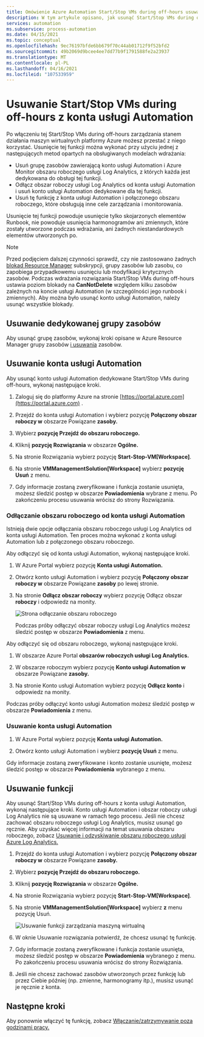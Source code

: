 ```yaml
---
title: Omówienie Azure Automation Start/Stop VMs during off-hours usuwania
description: W tym artykule opisano, jak usunąć Start/Stop VMs during off-hours i odłączyć konto usługi Automation od obszaru roboczego usługi Log Analytics.
services: automation
ms.subservice: process-automation
ms.date: 04/15/2021
ms.topic: conceptual
ms.openlocfilehash: 9ec76197bfde6bb679f70c44ab01712f9f52bfd2
ms.sourcegitcommit: 49b2069d9bcee4ee7dd77b9f1791588fe2a23937
ms.translationtype: MT
ms.contentlocale: pl-PL
ms.lasthandoff: 04/16/2021
ms.locfileid: "107533959"
---
```

# <a name="remove-startstop-vms-during-off-hours-from-automation-account"></a>Usuwanie Start/Stop VMs during off-hours z konta usługi Automation

Po włączeniu tej Start/Stop VMs during off-hours zarządzania stanem działania maszyn wirtualnych platformy Azure możesz przestać z niego korzystać. Usunięcie tej funkcji można wykonać przy użyciu jednej z następujących metod opartych na obsługiwanych modelach wdrażania:

* Usuń grupę zasobów zawierającą konto usługi Automation i Azure Monitor obszaru roboczego usługi Log Analytics, z których każda jest dedykowana do obsługi tej funkcji.
* Odłącz obszar roboczy usługi Log Analytics od konta usługi Automation i usuń konto usługi Automation dedykowane dla tej funkcji.
* Usuń tę funkcję z konta usługi Automation i połączonego obszaru roboczego, które obsługują inne cele zarządzania i monitorowania.

Usunięcie tej funkcji powoduje usunięcie tylko skojarzonych elementów Runbook, nie powoduje usunięcia harmonogramów ani zmiennych, które zostały utworzone podczas wdrażania, ani żadnych niestandardowych elementów utworzonych po.

> [!NOTE]
> Przed podjęciem dalszej czynności sprawdź, czy nie zastosowano żadnych [blokad Resource Manager](../azure-resource-manager/management/lock-resources.md) subskrypcji, grupy zasobów lub zasobu, co zapobiega przypadkowemu usunięciu lub modyfikacji krytycznych zasobów. Podczas wdrażania rozwiązania Start/Stop VMs during off-hours ustawia poziom blokady na **CanNotDelete** względem kilku zasobów zależnych na koncie usługi Automation (w szczególności jego runbook i zmiennych). Aby można było usunąć konto usługi Automation, należy usunąć wszystkie blokady.

## <a name="delete-the-dedicated-resource-group"></a>Usuwanie dedykowanej grupy zasobów

Aby usunąć grupę zasobów, wykonaj kroki opisane w Azure Resource Manager grupy zasobów [i usuwania](../azure-resource-manager/management/delete-resource-group.md) zasobów.

## <a name="delete-the-automation-account"></a>Usuwanie konta usługi Automation

Aby usunąć konto usługi Automation dedykowane Start/Stop VMs during off-hours, wykonaj następujące kroki.

1. Zaloguj się do platformy Azure na stronie [https://portal.azure.com](https://portal.azure.com) .

2. Przejdź do konta usługi Automation i wybierz pozycję **Połączony obszar roboczy w** obszarze Powiązane **zasoby.**

3. Wybierz **pozycję Przejdź do obszaru roboczego.**

4. Kliknij **pozycję Rozwiązania** w obszarze **Ogólne.**

5. Na stronie Rozwiązania wybierz pozycję **Start-Stop-VM[Workspace]**.

6. Na stronie **VMManagementSolution[Workspace]** wybierz **pozycję Usuń** z menu.

7. Gdy informacje zostaną zweryfikowane i funkcja zostanie usunięta, możesz śledzić postęp w obszarze **Powiadomienia** wybrane z menu. Po zakończeniu procesu usuwania wrócisz do strony Rozwiązania.

### <a name="unlink-workspace-from-automation-account"></a>Odłączanie obszaru roboczego od konta usługi Automation

Istnieją dwie opcje odłączania obszaru roboczego usługi Log Analytics od konta usługi Automation. Ten proces można wykonać z konta usługi Automation lub z połączonego obszaru roboczego.

Aby odłączyć się od konta usługi Automation, wykonaj następujące kroki.

1. W Azure Portal wybierz pozycję **Konta usługi Automation.**

2. Otwórz konto usługi Automation i wybierz pozycję **Połączony obszar roboczy w** obszarze Powiązane **zasoby** po lewej stronie.

3. Na stronie **Odłącz obszar roboczy** wybierz pozycję Odłącz obszar **roboczy** i odpowiedz na monity.

   ![Strona odłączanie obszaru roboczego](media/automation-solution-vm-management-remove/automation-unlink-workspace-blade.png)

    Podczas próby odłączyć obszar roboczy usługi Log Analytics możesz śledzić postęp w obszarze **Powiadomienia** z menu.

Aby odłączyć się od obszaru roboczego, wykonaj następujące kroki.

1. W obszarze Azure Portal **obszarów roboczych usługi Log Analytics.**

2. W obszarze roboczym wybierz pozycję **Konto usługi Automation w** obszarze Powiązane **zasoby.**

3. Na stronie Konto usługi Automation wybierz pozycję **Odłącz konto** i odpowiedz na monity.

Podczas próby odłączyć konto usługi Automation możesz śledzić postęp w obszarze **Powiadomienia** z menu.

### <a name="delete-automation-account"></a>Usuwanie konta usługi Automation

1. W Azure Portal wybierz pozycję **Konta usługi Automation.**

2. Otwórz konto usługi Automation i wybierz **pozycję Usuń** z menu.

Gdy informacje zostaną zweryfikowane i konto zostanie usunięte, możesz śledzić postęp w obszarze **Powiadomienia** wybranego z menu.

## <a name="delete-the-feature"></a>Usuwanie funkcji

Aby usunąć Start/Stop VMs during off-hours z konta usługi Automation, wykonaj następujące kroki. Konto usługi Automation i obszar roboczy usługi Log Analytics nie są usuwane w ramach tego procesu. Jeśli nie chcesz zachować obszaru roboczego usługi Log Analytics, musisz usunąć go ręcznie. Aby uzyskać więcej informacji na temat usuwania obszaru roboczego, zobacz [Usuwanie i odzyskiwanie obszaru roboczego usługi Azure Log Analytics.](../azure-monitor/logs/delete-workspace.md)

1. Przejdź do konta usługi Automation i wybierz pozycję **Połączony obszar roboczy w** obszarze Powiązane **zasoby.**

2. Wybierz **pozycję Przejdź do obszaru roboczego.**

3. Kliknij **pozycję Rozwiązania** w obszarze **Ogólne.**

4. Na stronie Rozwiązania wybierz pozycję **Start-Stop-VM[Workspace]**.

5. Na stronie **VMManagementSolution[Workspace]** wybierz **z** menu pozycję Usuń.

    ![Usuwanie funkcji zarządzania maszyną wirtualną](media/automation-solution-vm-management/vm-management-solution-delete.png)

6. W oknie Usuwanie rozwiązania potwierdź, że chcesz usunąć tę funkcję.

7. Gdy informacje zostaną zweryfikowane i funkcja zostanie usunięta, możesz śledzić postęp w obszarze **Powiadomienia** wybranego z menu. Po zakończeniu procesu usuwania wrócisz do strony Rozwiązania.

8. Jeśli nie chcesz zachować zasobów [](automation-solution-vm-management.md#components) utworzonych przez funkcję lub przez Ciebie później (np. zmienne, harmonogramy itp.), musisz usunąć je ręcznie z konta.

## <a name="next-steps"></a>Następne kroki

Aby ponownie włączyć tę funkcję, zobacz [Włączanie/zatrzymywanie poza godzinami pracy.](automation-solution-vm-management-enable.md)